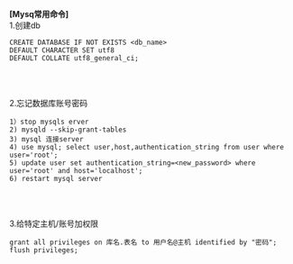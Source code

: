**[Mysq常用命令]**  
1.创建db
```
CREATE DATABASE IF NOT EXISTS <db_name>
DEFAULT CHARACTER SET utf8
DEFAULT COLLATE utf8_general_ci;
```
<br></br>

2.忘记数据库账号密码  
```
1）stop mysqls erver
2) mysqld --skip-grant-tables
3) mysql 连接server
4) use mysql; select user,host,authentication_string from user where user='root';
5) update user set authentication_string=<new_password> where user='root' and host='localhost';
6) restart mysql server 
```
<br></br>

3.给特定主机/账号加权限
```
grant all privileges on 库名.表名 to 用户名@主机 identified by "密码";
flush privileges;
```
